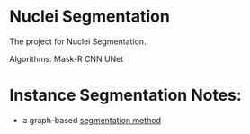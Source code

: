 # Nuclei Segmentation

The project for Nuclei Segmentation.

Algorithms:
Mask-R CNN
UNet

# Instance Segmentation Notes:

- a graph-based [segmentation method](http://cs.brown.edu/people/pfelzens/segment/)

